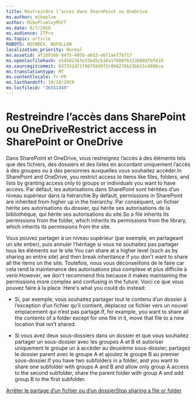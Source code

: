 ```yaml
---
title: Restreindre l’accès dans SharePoint ou OneDrive
ms.author: mikeplum
author: MikePlumleyMSFT
ms.date: 8/7/2018
ms.audience: ITPro
ms.topic: article
ROBOTS: NOINDEX, NOFOLLOW
localization_priority: Normal
ms.assetid: af1b936b-0475-497b-a6d3-e671aef7b717
ms.openlocfilehash: e5458226fe33bd5cb3da1f608fb113b888fbfd16
ms.sourcegitcommit: 037331d71f06750d972c0b6278b23bb15c4806ca
ms.translationtype: MT
ms.contentlocale: fr-FR
ms.lasthandoff: 10/18/2019
ms.locfileid: "36551449"
---
```

# <a name="restrict-access-in-sharepoint-or-onedrive"></a><span data-ttu-id="4214e-102">Restreindre l’accès dans SharePoint ou OneDrive</span><span class="sxs-lookup"><span data-stu-id="4214e-102">Restrict access in SharePoint or OneDrive</span></span>

<span data-ttu-id="4214e-103">Dans SharePoint et OneDrive, vous restreignez l’accès à des éléments tels que des fichiers, des dossiers et des listes en accordant uniquement l’accès à des groupes ou à des personnes auxquelles vous souhaitez accéder.</span><span class="sxs-lookup"><span data-stu-id="4214e-103">In SharePoint and OneDrive, you restrict access to items like files, folders, and lists by granting access only to groups or individuals you want to have access.</span></span> <span data-ttu-id="4214e-104">Par défaut, les autorisations dans SharePoint sont héritées d’un niveau supérieur dans la hiérarchie.</span><span class="sxs-lookup"><span data-stu-id="4214e-104">By default, permissions in SharePoint are inherited from higher up in the hierarchy.</span></span> <span data-ttu-id="4214e-105">Par conséquent, un fichier hérite ses autorisations du dossier, qui hérite ses autorisations de la bibliothèque, qui hérite ses autorisations du site.</span><span class="sxs-lookup"><span data-stu-id="4214e-105">So a file inherits its permissions from the folder, which inherits its permissions from the library, which inherits its permissions from the site.</span></span>
  
<span data-ttu-id="4214e-106">Vous pouvez partager à un niveau supérieur (par exemple, en partageant un site entier), puis annuler l’héritage si vous ne souhaitez pas partager tous les éléments sur le site.</span><span class="sxs-lookup"><span data-stu-id="4214e-106">You can share at a higher level (such as by sharing an entire site) and then break inheritance if you don't want to share all the items on the site.</span></span> <span data-ttu-id="4214e-107">Toutefois, nous vous déconseillons de le faire car cela rend la maintenance des autorisations plus complexe et plus difficile à venir.</span><span class="sxs-lookup"><span data-stu-id="4214e-107">However, we don't recommend this because it makes maintaining the permissions more complex and confusing in the future.</span></span> <span data-ttu-id="4214e-108">Voici ce que vous pouvez faire à la place :</span><span class="sxs-lookup"><span data-stu-id="4214e-108">Here's what you could do instead:</span></span>
  
- <span data-ttu-id="4214e-109">Si, par exemple, vous souhaitez partager tout le contenu d’un dossier à l’exception d’un fichier qu’il contient, déplacez ce fichier vers un nouvel emplacement qui n’est pas partagé.</span><span class="sxs-lookup"><span data-stu-id="4214e-109">If, for example, you want to share all the contents of a folder except for one file in it, move that file to a new location that isn't shared.</span></span>
    
- <span data-ttu-id="4214e-110">Si vous avez deux sous-dossiers dans un dossier et que vous souhaitez partager un sous-dossier avec les groupes A et B et autoriser uniquement le groupe un à accéder au deuxième sous-dossier, partagez le dossier parent avec le groupe A et ajoutez le groupe B au premier sous-dossier.</span><span class="sxs-lookup"><span data-stu-id="4214e-110">If you have two subfolders in a folder, and you want to share one subfolder with groups A and B and allow only group A access to the second subfolder, share the parent folder with group A and add group B to the first subfolder.</span></span>
    
[<span data-ttu-id="4214e-111">Arrêter le partage d’un fichier ou d’un dossier</span><span class="sxs-lookup"><span data-stu-id="4214e-111">Stop sharing a file or folder </span></span>](https://go.microsoft.com/fwlink/?linkid=2008861)
  

